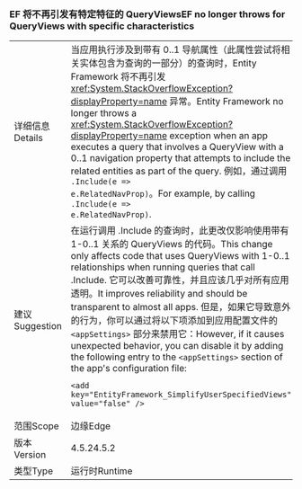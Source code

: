 ### <a name="ef-no-longer-throws-for-queryviews-with-specific-characteristics"></a><span data-ttu-id="b1f91-101">EF 将不再引发有特定特征的 QueryViews</span><span class="sxs-lookup"><span data-stu-id="b1f91-101">EF no longer throws for QueryViews with specific characteristics</span></span>

|   |   |
|---|---|
|<span data-ttu-id="b1f91-102">详细信息</span><span class="sxs-lookup"><span data-stu-id="b1f91-102">Details</span></span>|<span data-ttu-id="b1f91-103">当应用执行涉及到带有 0..1 导航属性（此属性尝试将相关实体包含为查询的一部分）的查询时，Entity Framework 将不再引发 <xref:System.StackOverflowException?displayProperty=name> 异常。</span><span class="sxs-lookup"><span data-stu-id="b1f91-103">Entity Framework no longer throws a <xref:System.StackOverflowException?displayProperty=name> exception when an app executes a query that involves a QueryView with a 0..1 navigation property that attempts to include the related entities as part of the query.</span></span> <span data-ttu-id="b1f91-104">例如，通过调用 <code>.Include(e =&gt; e.RelatedNavProp)</code>。</span><span class="sxs-lookup"><span data-stu-id="b1f91-104">For example, by calling <code>.Include(e =&gt; e.RelatedNavProp)</code>.</span></span>|
|<span data-ttu-id="b1f91-105">建议</span><span class="sxs-lookup"><span data-stu-id="b1f91-105">Suggestion</span></span>|<span data-ttu-id="b1f91-106">在运行调用 .Include 的查询时，此更改仅影响使用带有 1-0..1 关系的 QueryViews 的代码。</span><span class="sxs-lookup"><span data-stu-id="b1f91-106">This change only affects code that uses QueryViews with 1-0..1 relationships when running queries that call .Include.</span></span> <span data-ttu-id="b1f91-107">它可以改善可靠性，并且应该几乎对所有应用透明。</span><span class="sxs-lookup"><span data-stu-id="b1f91-107">It improves reliability and should be transparent to almost all apps.</span></span> <span data-ttu-id="b1f91-108">但是，如果它导致意外的行为，你可以通过将以下项添加到应用配置文件的 <code>&lt;appSettings&gt;</code> 部分来禁用它：</span><span class="sxs-lookup"><span data-stu-id="b1f91-108">However, if it causes unexpected behavior, you can disable it by adding the following entry to the <code>&lt;appSettings&gt;</code> section of the app's configuration file:</span></span><pre><code class="language-xml">&lt;add key=&quot;EntityFramework_SimplifyUserSpecifiedViews&quot; value=&quot;false&quot; /&gt;&#13;&#10;</code></pre>|
|<span data-ttu-id="b1f91-109">范围</span><span class="sxs-lookup"><span data-stu-id="b1f91-109">Scope</span></span>|<span data-ttu-id="b1f91-110">边缘</span><span class="sxs-lookup"><span data-stu-id="b1f91-110">Edge</span></span>|
|<span data-ttu-id="b1f91-111">版本</span><span class="sxs-lookup"><span data-stu-id="b1f91-111">Version</span></span>|<span data-ttu-id="b1f91-112">4.5.2</span><span class="sxs-lookup"><span data-stu-id="b1f91-112">4.5.2</span></span>|
|<span data-ttu-id="b1f91-113">类型</span><span class="sxs-lookup"><span data-stu-id="b1f91-113">Type</span></span>|<span data-ttu-id="b1f91-114">运行时</span><span class="sxs-lookup"><span data-stu-id="b1f91-114">Runtime</span></span>|

